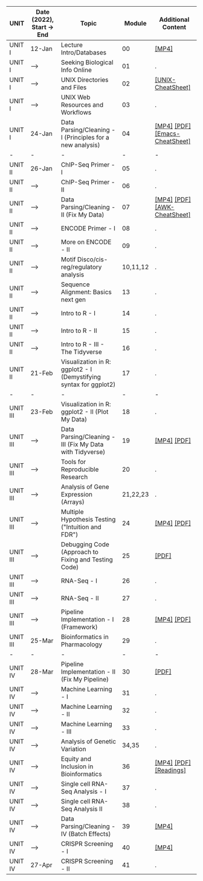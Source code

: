 | UNIT     | Date (2022), Start -> End | Topic                                               | Module   | Additional Content |
|----------|-------------|-------------------------------------------------------------------|----------|------------------|
| UNIT I   | 12-Jan      | Lecture Intro/Databases                                           | 00       | [[MP4]](https://upenn.box.com/s/1282i9qpwpl91oh4o7xuqzni2u1q8lyi)              |
| UNIT I   | -->         | Seeking Biological Info Online                                    | 01       | .                |
| UNIT I   | -->         | UNIX Directories and Files                                        | 02       | [[UNIX-CheatSheet]](https://upenn.box.com/s/wgr9xzqg7tlfdpc1iogen47erm7ivd8t)                |
| UNIT I   | -->         | UNIX Web Resources and Workflows                                  | 03       | .                |
| UNIT I   | 24-Jan      | Data Parsing/Cleaning - I (Principles for a new analysis)         | 04       | [[MP4]](https://upenn.box.com/s/wfudx62389oxiw51a1nimxm21yi2pymy) [[PDF]](https://upenn.box.com/s/05d52ygkvwe4d7dcsl9q3cmthr6jgije) [[Emacs-CheatSheet]](https://upenn.box.com/s/tmgvvcl1mdng188ls8q5m0bkdy54z4wb)            |
|-|-|-|-|-|
| UNIT II  | 26-Jan      | ChIP-Seq Primer - I                                               | 05       | .                |
| UNIT II  | -->         | ChIP-Seq Primer - II                                              | 06       | .                |
| UNIT II  | -->         | Data Parsing/Cleaning - II (Fix My Data)                          | 07       | [[MP4]](https://upenn.box.com/s/m5zzehd0aol0c9v50xhzze45qnzruwij) [[PDF]](https://upenn.box.com/s/e8pxuarsvfp22f00nppv53dspvztboqj) [[AWK-CheatSheet]](https://upenn.box.com/s/o7us6ydc8gogyexdge2igzefqdz81nv6)             |
| UNIT II  | -->         | ENCODE Primer - I                                                 | 08       | .                |
| UNIT II  | -->         | More on ENCODE - II                                               | 09       | .                |
| UNIT II  | -->         | Motif Disco/cis-reg/regulatory analysis                           | 10,11,12 | .                |
| UNIT II  | -->         | Sequence Alignment: Basics next gen                               | 13       | .                |
| UNIT II  | -->         | Intro to R - I                                                    | 14       | .                |
| UNIT II  | -->         | Intro to R - II                                                   | 15       | .                |
| UNIT II  | -->         | Intro to R - III - The Tidyverse                                  | 16       | .                |
| UNIT II  | 21-Feb      | Visualization in R: ggplot2 - I (Demystifying syntax for ggplot2) | 17       | .                |
|-|-|-|-|-|
| UNIT III | 23-Feb      | Visualization in R: ggplot2 - II (Plot My Data)                   | 18       | .                |
| UNIT III | -->         | Data Parsing/Cleaning - III (Fix My Data with Tidyverse)          | 19       | [[MP4]](https://upenn.box.com/s/02qsp4alm1rf1tb6z34pucml90xpycg3) [[PDF]](https://upenn.box.com/s/bhgstgq1x39q1m0fal1bzuyiirbd81oj)              |
| UNIT III | -->         | Tools for Reproducible Research                                   | 20       | .                |
| UNIT III | -->         | Analysis of Gene Expression (Arrays)                              | 21,22,23 | .                |
| UNIT III | -->         | Multiple Hypothesis Testing ("Intuition and FDR")                 | 24       | [[MP4]](https://upenn.box.com/s/wnnpbhwqo7groreq72xbde239g16d5il) [[PDF]](https://upenn.box.com/s/onauf1mthws4c58ho8tsy4ol6aiph1kk)             |
| UNIT III | -->         | Debugging Code (Approach to Fixing and Testing Code)              | 25       | [[PDF]](https://upenn.box.com/s/mguphf429pbtl06mlfija6da6zzzhfpe)              |
| UNIT III | -->         | RNA-Seq - I                                                       | 26       | .                |
| UNIT III | -->         | RNA-Seq - II                                                      | 27       | .                |
| UNIT III | -->         | Pipeline Implementation - I (Framework)                           | 28       | [[MP4]](https://upenn.box.com/s/jgy3m8bhjgpgsbo82t1c1obx57trlr4u) [[PDF]](https://upenn.box.com/s/ktjiyh01n9cte6qdosep7q869sdjydd6)             |
| UNIT III | 25-Mar      | Bioinformatics in Pharmacology                                    | 29       | .                |
|-|-|-|-|-|
| UNIT IV  | 28-Mar      | Pipeline Implementation - II (Fix My Pipeline)                    | 30       | [[PDF]](https://upenn.box.com/s/jd52ndvjt6f0j05gucyix8jrksdcms7h)                |
| UNIT IV  | -->         | Machine Learning - I                                              | 31       | .                |
| UNIT IV  | -->         | Machine Learning - II                                             | 32       | .                |
| UNIT IV  | -->         | Machine Learning - III                                            | 33       | .                |
| UNIT IV  | -->         | Analysis of Genetic Variation                                     | 34,35    | .                |
| UNIT IV  | -->         | Equity and Inclusion in Bioinformatics                            | 36       | [[MP4]](https://upenn.box.com/s/quq8an9d5330zta99ibzwrak37iynvg2) [[PDF]](https://upenn.box.com/s/0kyap6he0n6anep0ln7zf4rr0u0ksfhy) [[Readings]](https://upenn.box.com/s/uziygbc3w0npttq9j3gldgi09mqroszo)               |
| UNIT IV  | -->         | Single cell RNA-Seq Analysis - I                                  | 37       | .                |
| UNIT IV  | -->         | Single cell RNA-Seq Analysis II                                   | 38       | .                |
| UNIT IV  | -->         | Data Parsing/Cleaning - IV (Batch Effects)                        | 39       | [[MP4]](https://upenn.box.com/s/7h08hy5i874tyep3v1o3gfhpzix2c4kp)              |
| UNIT IV  | -->         | CRISPR Screening - I                                              | 40       | [[MP4]](https://upenn.box.com/s/ltyagoksl1ea1ebxu0omekljezgssu67)              |
| UNIT IV  | 27-Apr      | CRISPR Screening - II                                             | 41       | .                |
